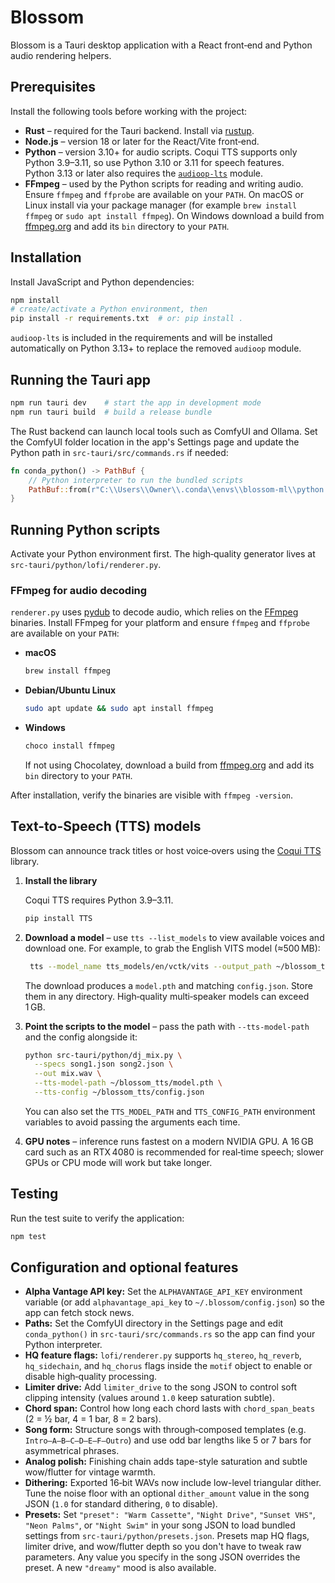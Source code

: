 # Blossom

Blossom is a Tauri desktop application with a React front‑end and Python audio
rendering helpers.

## Prerequisites

Install the following tools before working with the project:

- **Rust** – required for the Tauri backend. Install via [rustup](https://rustup.rs/).
- **Node.js** – version 18 or later for the React/Vite front‑end.
- **Python** – version 3.10+ for audio scripts. Coqui TTS supports only
  Python 3.9–3.11, so use Python 3.10 or 3.11 for speech features. Python 3.13
  or later also requires the
  [`audioop-lts`](https://pypi.org/project/audioop-lts/) module.
- **FFmpeg** – used by the Python scripts for reading and writing audio. Ensure
  `ffmpeg` and `ffprobe` are available on your `PATH`. On macOS or Linux install
  via your package manager (for example `brew install ffmpeg` or `sudo apt install ffmpeg`).
  On Windows download a build from [ffmpeg.org](https://ffmpeg.org/download.html)
  and add its `bin` directory to your `PATH`.

## Installation

Install JavaScript and Python dependencies:

```bash
npm install
# create/activate a Python environment, then
pip install -r requirements.txt  # or: pip install .
```

`audioop-lts` is included in the requirements and will be installed automatically on
Python 3.13+ to replace the removed `audioop` module.

## Running the Tauri app

```bash
npm run tauri dev    # start the app in development mode
npm run tauri build  # build a release bundle
```

The Rust backend can launch local tools such as ComfyUI and Ollama. Set the
ComfyUI folder location in the app's Settings page and update the Python path in
`src-tauri/src/commands.rs` if needed:

```rust
fn conda_python() -> PathBuf {
    // Python interpreter to run the bundled scripts
    PathBuf::from(r"C:\\Users\\Owner\\.conda\\envs\\blossom-ml\\python.exe")
}
```

## Running Python scripts

Activate your Python environment first. The high‑quality generator lives at
`src-tauri/python/lofi/renderer.py`.

### FFmpeg for audio decoding

`renderer.py` uses [pydub](https://github.com/jiaaro/pydub) to decode audio, which
relies on the [FFmpeg](https://ffmpeg.org/) binaries. Install FFmpeg for your
platform and ensure `ffmpeg` and `ffprobe` are available on your `PATH`:

- **macOS**

  ```bash
  brew install ffmpeg
  ```

- **Debian/Ubuntu Linux**

  ```bash
  sudo apt update && sudo apt install ffmpeg
  ```

- **Windows**

  ```powershell
  choco install ffmpeg
  ```

  If not using Chocolatey, download a build from [ffmpeg.org](https://ffmpeg.org/download.html)
  and add its `bin` directory to your `PATH`.

After installation, verify the binaries are visible with `ffmpeg -version`.

## Text-to-Speech (TTS) models

Blossom can announce track titles or host voice‑overs using the
[Coqui TTS](https://github.com/coqui-ai/TTS) library.

1. **Install the library**

   Coqui TTS requires Python 3.9–3.11.

   ```bash
   pip install TTS
   ```

2. **Download a model** – use `tts --list_models` to view available voices and
   download one. For example, to grab the English VITS model (≈500 MB):

   ```bash
    tts --model_name tts_models/en/vctk/vits --output_path ~/blossom_tts
   ```

   The download produces a `model.pth` and matching `config.json`. Store them in
   any directory. High‑quality multi‑speaker models can exceed 1 GB.

3. **Point the scripts to the model** – pass the path with `--tts-model-path`
   and the config alongside it:

   ```bash
   python src-tauri/python/dj_mix.py \
     --specs song1.json song2.json \
     --out mix.wav \
     --tts-model-path ~/blossom_tts/model.pth \
     --tts-config ~/blossom_tts/config.json
   ```

   You can also set the `TTS_MODEL_PATH` and `TTS_CONFIG_PATH` environment
   variables to avoid passing the arguments each time.

4. **GPU notes** – inference runs fastest on a modern NVIDIA GPU. A 16 GB card
   such as an RTX 4080 is recommended for real‑time speech; slower GPUs or CPU
   mode will work but take longer.


## Testing

Run the test suite to verify the application:

```bash
npm test
```

## Configuration and optional features

- **Alpha Vantage API key:** Set the `ALPHAVANTAGE_API_KEY` environment variable (or add
  `alphavantage_api_key` to `~/.blossom/config.json`) so the app can fetch stock
  news.
- **Paths:** Set the ComfyUI directory in the Settings page and edit
  `conda_python()` in `src-tauri/src/commands.rs` so the app can find your Python
  interpreter.
- **HQ feature flags:** `lofi/renderer.py` supports `hq_stereo`, `hq_reverb`,
  `hq_sidechain`, and `hq_chorus` flags inside the `motif` object to enable or disable
  high‑quality processing.
- **Limiter drive:** Add `limiter_drive` to the song JSON to control soft
  clipping intensity (values around `1.0` keep saturation subtle).
- **Chord span:** Control how long each chord lasts with `chord_span_beats`
  (2 = ½ bar, 4 = 1 bar, 8 = 2 bars).
- **Song form:** Structure songs with through‑composed templates (e.g.
  `Intro–A–B–C–D–E–F–Outro`) and use odd bar lengths like 5 or 7 bars for
  asymmetrical phrases.
- **Analog polish:** Finishing chain adds tape-style saturation and subtle
  wow/flutter for vintage warmth.
- **Dithering:** Exported 16‑bit WAVs now include low-level triangular dither.
  Tune the noise floor with an optional `dither_amount` value in the song JSON
  (`1.0` for standard dithering, `0` to disable).
- **Presets:** Set `"preset": "Warm Cassette"`, `"Night Drive"`, `"Sunset VHS"`,
  `"Neon Palms"`, or `"Night Swim"` in your song JSON to load bundled settings
  from `src-tauri/python/presets.json`. Presets map HQ flags, limiter drive, and
  wow/flutter depth so you don't have to tweak raw parameters. Any value you
  specify in the song JSON overrides the preset. A new `"dreamy"` mood is also
  available.

